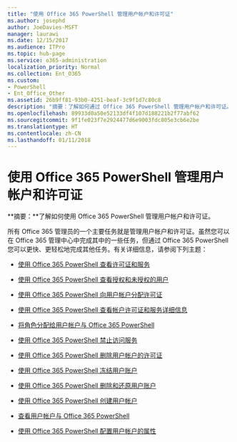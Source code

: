```yaml
---
title: "使用 Office 365 PowerShell 管理用户帐户和许可证"
ms.author: josephd
author: JoeDavies-MSFT
manager: laurawi
ms.date: 12/15/2017
ms.audience: ITPro
ms.topic: hub-page
ms.service: o365-administration
localization_priority: Normal
ms.collection: Ent_O365
ms.custom:
- PowerShell
- Ent_Office_Other
ms.assetid: 26b9ff81-93b0-4251-beaf-3c9f1d7c80c8
description: "摘要：了解如何通过 Office 365 PowerShell 管理用户帐户和许可证。"
ms.openlocfilehash: 89933d0a50e52133df4f107d188221b2f77abf62
ms.sourcegitcommit: 9f1fe023f7e2924477d6e9003fdc805e3cb6e2be
ms.translationtype: HT
ms.contentlocale: zh-CN
ms.lasthandoff: 01/11/2018
---
```

# <a name="manage-user-accounts-and-licenses-with-office-365-powershell"></a>使用 Office 365 PowerShell 管理用户帐户和许可证

 **摘要：**了解如何使用 Office 365 PowerShell 管理用户帐户和许可证。
  
所有 Office 365 管理员的一个主要任务就是管理用户帐户和许可证。虽然您可以在 Office 365 管理中心中完成其中的一些任务，但通过 Office 365 PowerShell 您可以更快、更轻松地完成其他任务。有关详细信息，请参阅下列主题：
  
- [使用 Office 365 PowerShell 查看许可证和服务](view-licenses-and-services-with-office-365-powershell.md)
    
- [使用 Office 365 PowerShell 查看授权和未授权的用户](view-licensed-and-unlicensed-users-with-office-365-powershell.md)
    
- [使用 Office 365 PowerShell 向用户帐户分配许可证](assign-licenses-to-user-accounts-with-office-365-powershell.md)
    
- [使用 Office 365 PowerShell 查看帐户许可证和服务详细信息](view-account-license-and-service-details-with-office-365-powershell.md)
    
- [将角色分配给用户帐户与 Office 365 PowerShell](assign-roles-to-user-accounts-with-office-365-powershell.md)
    
- [使用 Office 365 PowerShell 禁止访问服务](disable-access-to-services-with-office-365-powershell.md)
    
- [使用 Office 365 PowerShell 删除用户帐户的许可证](remove-licenses-from-user-accounts-with-office-365-powershell.md)
    
- [使用 Office 365 PowerShell 冻结用户账户](block-user-accounts-with-office-365-powershell.md)
    
- [使用 Office 365 PowerShell 删除和还原用户账户](delete-and-restore-user-accounts-with-office-365-powershell.md)
    
- [使用 Office 365 PowerShell 创建用户帐户](create-user-accounts-with-office-365-powershell.md)
    
- [查看用户帐户与 Office 365 PowerShell](view-user-accounts-with-office-365-powershell.md)
    
- [使用 Office 365 PowerShell 配置用户帐户的属性](configure-user-account-properties-with-office-365-powershell.md)
    


